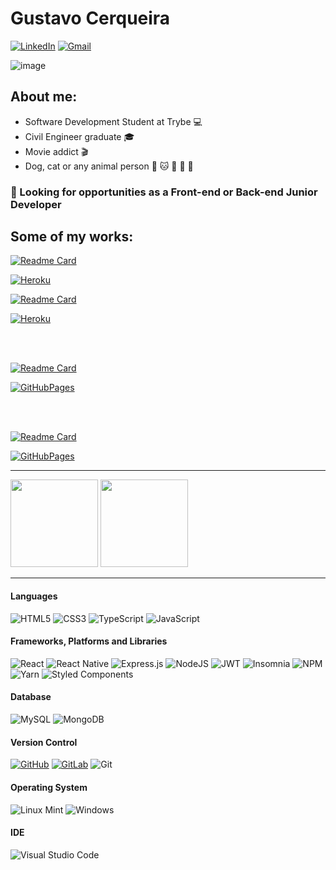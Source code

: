 # Gustavo Cerqueira

[![LinkedIn](https://img.shields.io/badge/linkedin-%230077B5.svg?style=for-the-badge&logo=linkedin&logoColor=white)](https://www.linkedin.com/in/gmcerqueira/)
[![Gmail](https://img.shields.io/badge/Gmail-D14836?style=for-the-badge&logo=gmail&logoColor=white)](mailto:gmcerqueira93@gmail.com)

![image](https://media.giphy.com/media/BpS6k9mXoDiZa/giphy.gif)

## About me:

- Software Development Student at Trybe :computer:
- Civil Engineer graduate :mortar_board:
- Movie addict :clapper:
- Dog, cat or any animal person :dog: :cat: :rabbit: :pig: :unicorn:

 ### :mag_right: Looking for opportunities as a Front-end or Back-end Junior Developer 

## Some of my works:
 
[![Readme Card](https://github-readme-stats.vercel.app/api/pin/?username=gmcerqueira&repo=task-list-app&theme=tokyonight)](https://github.com/gmcerqueira/task-list-app)

[![Heroku](https://img.shields.io/badge/Heroku-430098?style=for-the-badge&logo=heroku&logoColor=white)](https://task-list-app-gmc.herokuapp.com/)


[![Readme Card](https://github-readme-stats.vercel.app/api/pin/?username=gmcerqueira&repo=task-list-api&theme=tokyonight)](https://github.com/gmcerqueira/task-list-api)

[![Heroku](https://img.shields.io/badge/Heroku-430098?style=for-the-badge&logo=heroku&logoColor=white)](https://task-list-api-gmc.herokuapp.com/)

</br>
</br>

[![Readme Card](https://github-readme-stats.vercel.app/api/pin/?username=gmcerqueira&repo=trivia-game-react-redux&theme=tokyonight)](https://github.com/gmcerqueira/trivia-game-react-redux)

[![GitHubPages](https://img.shields.io/badge/GitHubPages-100000?style=for-the-badge&logo=github&logoColor=white)](https://gmcerqueira.github.io/trivia-game-react-redux/)

</br>
</br>
 
[![Readme Card](https://github-readme-stats.vercel.app/api/pin/?username=gmcerqueira&repo=starwars-planets-search-context-api&theme=tokyonight)](https://github.com/gmcerqueira/starwars-planets-search-context-api)

[![GitHubPages](https://img.shields.io/badge/GitHubPages-100000?style=for-the-badge&logo=github&logoColor=white)](https://gmcerqueira.github.io/starwars-planets-search-context-api/)

----

 <img 
  src="https://github-readme-stats.vercel.app/api/top-langs/?username=gmcerqueira&langs_count=4&layout=compact&theme=tokyonight"
  height="140em"
 />
 <img  
  src="https://github-readme-stats.vercel.app/api?username=gmcerqueira&show_icons=true&theme=tokyonight&hide=stars,issues&custom_title=Git Status"  
  height="140em"
 />

----

#### Languages
![HTML5](https://img.shields.io/badge/html5-%23E34F26.svg?style=for-the-badge&logo=html5&logoColor=white)
![CSS3](https://img.shields.io/badge/css3-%231572B6.svg?style=for-the-badge&logo=css3&logoColor=white)
![TypeScript](https://img.shields.io/badge/typescript-%23007ACC.svg?style=for-the-badge&logo=typescript&logoColor=white)
![JavaScript](https://img.shields.io/badge/javascript-%23323330.svg?style=for-the-badge&logo=javascript&logoColor=%23F7DF1E)

#### Frameworks, Platforms and Libraries
![React](https://img.shields.io/badge/react-%2320232a.svg?style=for-the-badge&logo=react&logoColor=%2361DAFB)
![React Native](https://img.shields.io/badge/react_native-%2320232a.svg?style=for-the-badge&logo=react&logoColor=%2361DAFB)
![Express.js](https://img.shields.io/badge/express.js-%23404d59.svg?style=for-the-badge&logo=express&logoColor=%2361DAFB)
![NodeJS](https://img.shields.io/badge/node.js-6DA55F?style=for-the-badge&logo=node.js&logoColor=white)
![JWT](https://img.shields.io/badge/JWT-black?style=for-the-badge&logo=JSON%20web%20tokens)
![Insomnia](https://img.shields.io/badge/Insomnia-black?style=for-the-badge&logo=insomnia&logoColor=5849BE)
![NPM](https://img.shields.io/badge/NPM-%23000000.svg?style=for-the-badge&logo=npm&logoColor=white)
![Yarn](https://img.shields.io/badge/yarn-%232C8EBB.svg?style=for-the-badge&logo=yarn&logoColor=white)
![Styled Components](https://img.shields.io/badge/styled--components-DB7093?style=for-the-badge&logo=styled-components&logoColor=white)



#### Database
![MySQL](https://img.shields.io/badge/mysql-%2300f.svg?style=for-the-badge&logo=mysql&logoColor=white)
![MongoDB](https://img.shields.io/badge/MongoDB-%234ea94b.svg?style=for-the-badge&logo=mongodb&logoColor=white)

#### Version Control
[![GitHub](https://img.shields.io/badge/github-%23121011.svg?style=for-the-badge&logo=github&logoColor=white)](https://github.com/gmcerqueira)
[![GitLab](https://img.shields.io/badge/gitlab-%23181717.svg?style=for-the-badge&logo=gitlab&logoColor=white)](https://gitlab.com/gmcerqueira)
![Git](https://img.shields.io/badge/git-%23F05033.svg?style=for-the-badge&logo=git&logoColor=white)

#### Operating System
![Linux Mint](https://img.shields.io/badge/Linux%20Mint-87CF3E?style=for-the-badge&logo=Linux%20Mint&logoColor=white)
![Windows](https://img.shields.io/badge/Windows-0078D6?style=for-the-badge&logo=windows&logoColor=white)

#### IDE
![Visual Studio Code](https://img.shields.io/badge/VS%20Code-0078d7.svg?style=for-the-badge&logo=visual-studio-code&logoColor=white)
